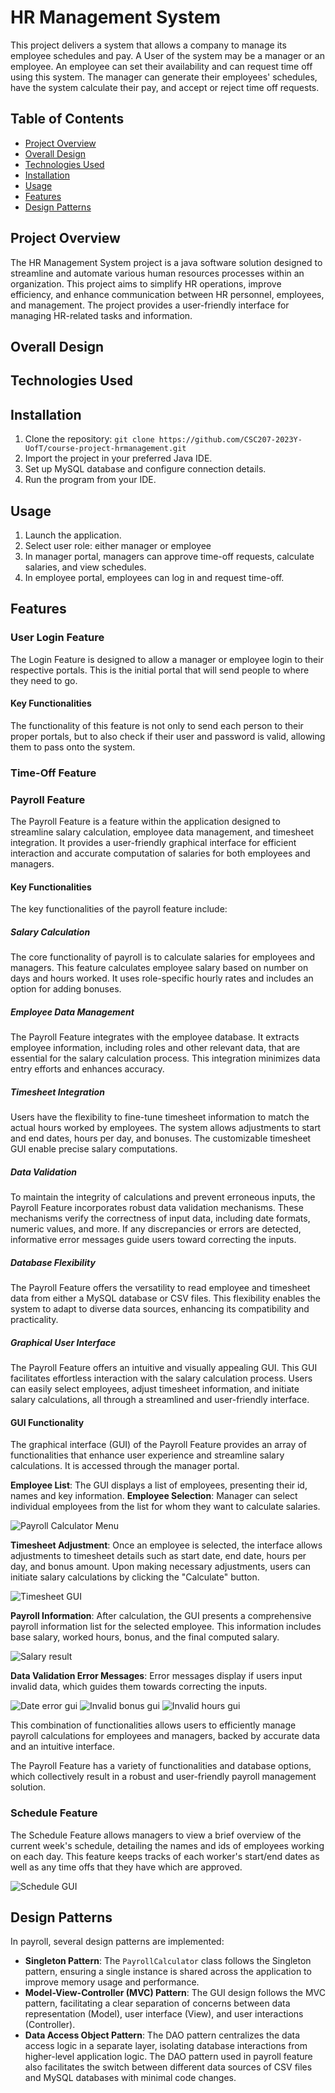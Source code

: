 # HR Management System

This project delivers a system that allows a company to manage its employee schedules and pay.
A User of the system may be a manager or an employee. An employee can set their availability and can request time off using this system. The manager can generate their employees' schedules, have the system calculate their pay, and accept or reject time off requests.

## Table of Contents

- [Project Overview](#Project-Overview)
- [Overall Design](#overall-design)
- [Technologies Used](#technologies-used)
- [Installation](#installation)
- [Usage](#usage)
- [Features](#features)
- [Design Patterns](#Design-Patterns)


## Project Overview
The HR Management System project is a java software solution designed to streamline and automate various human resources processes within an organization. This project aims to simplify HR operations, improve efficiency, and enhance communication between HR personnel, employees, and management. The project provides a user-friendly interface for managing HR-related tasks and information.

## Overall Design


## Technologies Used


## Installation
1. Clone the repository: `git clone https://github.com/CSC207-2023Y-UofT/course-project-hrmanagement.git`
2. Import the project in your preferred Java IDE.
3. Set up MySQL database and configure connection details.
4. Run the program from your IDE.

## Usage
1. Launch the application.
2. Select user role: either manager or employee
3. In manager portal, managers can approve time-off requests, calculate salaries, and view schedules.
4. In employee portal, employees can log in and request time-off. 


## Features

### User Login Feature

The Login Feature is designed to allow a manager or employee login to their respective portals. This is the initial portal that will send people to where they need to go.

#### Key Functionalities

The functionality of this feature is not only to send each person to their proper portals, but to also check if their user and password is valid, allowing them to pass onto the system.

### Time-Off Feature

### Payroll Feature

The Payroll Feature is a feature within the application designed to streamline salary calculation, employee data management, and timesheet integration. It provides a user-friendly graphical interface for efficient interaction and accurate computation of salaries for both employees and managers. 

#### Key Functionalities

The key functionalities of the payroll feature include:

##### Salary Calculation
The core functionality of payroll is to calculate salaries for employees and managers. This feature calculates employee salary based on number on days and hours worked. 
It uses role-specific hourly rates and includes an option for adding bonuses. 

##### Employee Data Management
The Payroll Feature integrates with the employee database. It extracts employee information, including roles and other relevant data, that are essential for the salary calculation process. This integration minimizes data entry efforts and enhances accuracy.

##### Timesheet Integration
Users have the flexibility to fine-tune timesheet information to match the actual hours worked by employees. The system allows adjustments to start and end dates, hours per day, and bonuses. The customizable timesheet GUI enable precise salary computations.

##### Data Validation
To maintain the integrity of calculations and prevent erroneous inputs, the Payroll Feature incorporates robust data validation mechanisms. These mechanisms verify the correctness of input data, including date formats, numeric values, and more. If any discrepancies or errors are detected, informative error messages guide users toward correcting the inputs.

##### Database Flexibility
The Payroll Feature offers the versatility to read employee and timesheet data from either a MySQL database or CSV files. This flexibility enables the system to adapt to diverse data sources, enhancing its compatibility and practicality.

##### Graphical User Interface
The Payroll Feature offers an intuitive and visually appealing GUI. This GUI facilitates effortless interaction with the salary calculation process. Users can easily select employees, adjust timesheet information, and initiate salary calculations, all through a streamlined and user-friendly interface.

#### GUI Functionality
The graphical interface (GUI) of the Payroll Feature provides an array of functionalities that enhance user experience and streamline salary calculations. It is accessed through the manager portal.

**Employee List**: The GUI displays a list of employees, presenting their id, names and key information.
**Employee Selection**: Manager can select individual employees from the list for whom they want to calculate salaries.

![Payroll Calculator Menu](./images/payroll_gui.png)

**Timesheet Adjustment**: Once an employee is selected, the interface allows adjustments to timesheet details such as start date, end date, hours per day, and bonus amount.
Upon making necessary adjustments, users can initiate salary calculations by clicking the "Calculate" button.

![Timesheet GUI](./images/timesheetgui.png)

**Payroll Information**: After calculation, the GUI presents a comprehensive payroll information list for the selected employee. This information includes base salary, worked hours, bonus, and the final computed salary.

![Salary result](./images/salary_result_gui.png)

**Data Validation Error Messages**: Error messages display if users input invalid data, which guides them towards correcting the inputs.

![Date error gui](./images/date_error_gui.png)
![Invalid bonus gui](./images/invalid_bonus_gui.png)
![Invalid hours gui](./images/invalid_hours_gui.png)

This combination of functionalities allows users to efficiently manage payroll calculations for employees and managers, backed by accurate data and an intuitive interface.

The Payroll Feature has a variety of functionalities and database options, which collectively result in a robust and user-friendly payroll management solution.


### Schedule Feature
The Schedule Feature allows managers to view a brief overview of the current week's schedule, detailing the names and ids of employees working on each day. This feature keeps tracks of each worker's start/end dates as well as any time offs that they have which are approved.

![Schedule GUI](./images/schedule_gui.png)

## Design Patterns

In payroll, several design patterns are implemented: 
- **Singleton Pattern**: The `PayrollCalculator` class follows the Singleton pattern, ensuring a single instance is shared across the application to improve memory usage and performance.
- **Model-View-Controller (MVC) Pattern**: The GUI design follows the MVC pattern, facilitating a clear separation of concerns between data representation (Model), user interface (View), and user interactions (Controller).
- **Data Access Object Pattern**: The DAO pattern centralizes the data access logic in a separate layer, isolating database interactions from higher-level application logic. The DAO pattern used in payroll feature also facilitates the switch between different data sources of CSV files and MySQL databases with minimal code changes.


